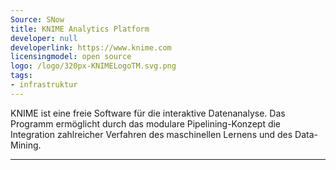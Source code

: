 ```yaml
---
Source: SNow
title: KNIME Analytics Platform
developer: null
developerlink: https://www.knime.com
licensingmodel: open source
logo: /logo/320px-KNIMELogoTM.svg.png
tags:
- infrastruktur
---
```

KNIME ist eine freie Software für die interaktive Datenanalyse. Das Programm ermöglicht durch das modulare Pipelining-Konzept die Integration zahlreicher Verfahren des maschinellen Lernens und des Data-Mining. 

---
